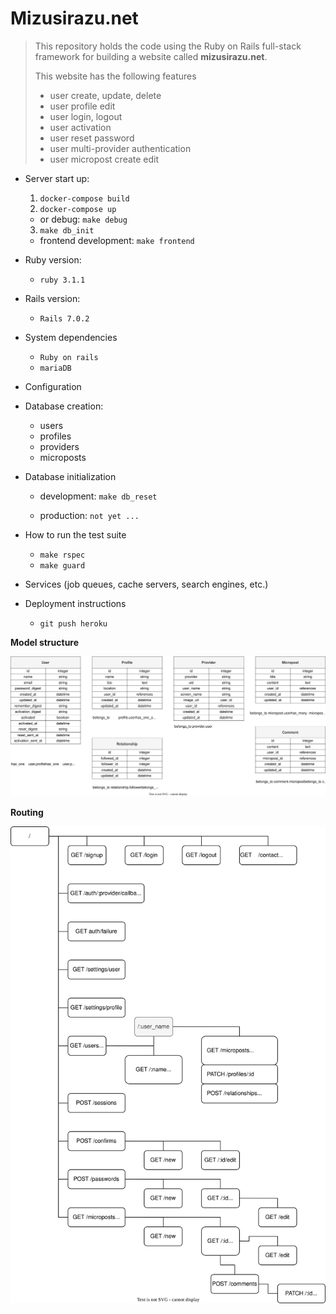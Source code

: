 # Mizusirazu.net

> This repository holds the code using the Ruby on Rails full-stack framework for building a website called **mizusirazu.net**.
>
> This website has the following features
>
> - user create, update, delete
> - user profile edit
> - user login, logout
> - user activation
> - user reset password
> - user multi-provider authentication
> - user micropost create edit

- Server start up:
  1. `docker-compose build`
  2. `docker-compose up`
  - or debug: `make debug`
  3. `make db_init`
  -  frontend development: `make frontend`

- Ruby version:
  -  `ruby 3.1.1`

- Rails version:
  -  `Rails 7.0.2`

- System dependencies
  - `Ruby on rails`
  - `mariaDB`

- Configuration

- Database creation:
  - users
  - profiles
  - providers
  - microposts

- Database initialization
  - development: `make db_reset`

  - production: `not yet ...`

- How to run the test suite
  - `make rspec`
  - `make guard`

- Services (job queues, cache servers, search engines, etc.)

- Deployment instructions
  - `git push heroku`

**Model structure**

![Mizusirazu model](https://raw.githubusercontent.com/ittoku703/mizusirazu/6f19e11be67bab50f41e489c5ff95a785ebbafd6/doc/images/model-structure.drawio.svg)

**Routing**

![Mizusirazu routing](https://raw.githubusercontent.com/ittoku703/mizusirazu/777993b8c84852f0421ed6dff58fa91c4f26ab0c/doc/images/routing.drawio.svg)
